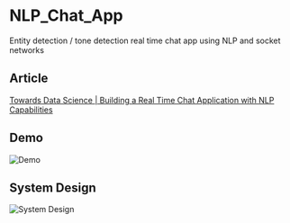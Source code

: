 # NLP_Chat_App
Entity detection / tone detection real time chat app using NLP and socket networks
## Article
[Towards Data Science | Building a Real Time Chat Application with NLP Capabilities](https://towardsdatascience.com/building-a-real-time-chat-application-with-nlp-super-powers-ce800e19cb2b)

## Demo
![Demo](https://github.com/devalparikh/NLP_Chat_App/blob/main/nlp-chat-demo.gif)
## System Design
![System Design](https://github.com/devalparikh/NLP_Chat_App/blob/main/npl-chat-system-design.png)

